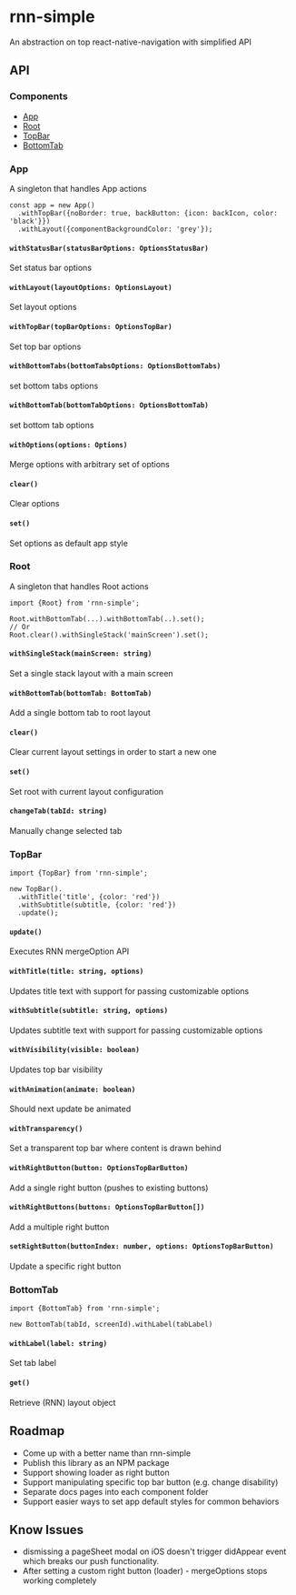 # rnn-simple

An abstraction on top react-native-navigation with simplified API

## API

### Components

- [App](#app)
- [Root](#root)
- [TopBar](#topbar)
- [BottomTab](#bottomtab)

### App
A singleton that handles App actions

```
const app = new App()
  .withTopBar({noBorder: true, backButton: {icon: backIcon, color: 'black'}})
  .withLayout({componentBackgroundColor: 'grey'});
```

#### `withStatusBar(statusBarOptions: OptionsStatusBar)`

Set status bar options

#### `withLayout(layoutOptions: OptionsLayout)`

Set layout options

#### `withTopBar(topBarOptions: OptionsTopBar)`

Set top bar options

#### `withBottomTabs(bottomTabsOptions: OptionsBottomTabs)`

set bottom tabs options

#### `withBottomTab(bottomTabOptions: OptionsBottomTab)`

set bottom tab options

#### `withOptions(options: Options)`
Merge options with arbitrary set of options

#### `clear()`
Clear options

#### `set()`
Set options as default app style

### Root

A singleton that handles Root actions

```
import {Root} from 'rnn-simple';

Root.withBottomTab(...).withBottomTab(..).set();
// Or
Root.clear().withSingleStack('mainScreen').set();
```

#### `withSingleStack(mainScreen: string)`

Set a single stack layout with a main screen

#### `withBottomTab(bottomTab: BottomTab)`

Add a single bottom tab to root layout

#### `clear()`

Clear current layout settings in order to start a new one

#### `set()`

Set root with current layout configuration

#### `changeTab(tabId: string)`

Manually change selected tab

### TopBar

```
import {TopBar} from 'rnn-simple';

new TopBar().
  .withTitle('title', {color: 'red'})
  .withSubtitle(subtitle, {color: 'red'})
  .update();
```

#### `update()`

Executes RNN mergeOption API

#### `withTitle(title: string, options)`

Updates title text with support for passing customizable options

#### `withSubtitle(subtitle: string, options)`

Updates subtitle text with support for passing customizable options

#### `withVisibility(visible: boolean)`

Updates top bar visibility

#### `withAnimation(animate: boolean)`

Should next update be animated

#### `withTransparency()`

Set a transparent top bar where content is drawn behind

#### `withRightButton(button: OptionsTopBarButton)`

Add a single right button (pushes to existing buttons)

#### `withRightButtons(buttons: OptionsTopBarButton[])`

Add a multiple right button

#### `setRightButton(buttonIndex: number, options: OptionsTopBarButton)`

Update a specific right button

### BottomTab

```
import {BottomTab} from 'rnn-simple';

new BottomTab(tabId, screenId).withLabel(tabLabel)
```

#### `withLabel(label: string)`

Set tab label

#### `get()`

Retrieve (RNN) layout object

## Roadmap

- Come up with a better name than rnn-simple
- Publish this library as an NPM package
- Support showing loader as right button
- Support manipulating specific top bar button (e.g. change disability)
- Separate docs pages into each component folder
- Support easier ways to set app default styles for common behaviors

## Know Issues

- dismissing a pageSheet modal on iOS doesn't trigger didAppear event which breaks our push functionality.
- After setting a custom right button (loader) - mergeOptions stops working completely
